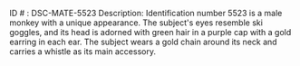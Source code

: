 ID # : DSC-MATE-5523
Description: Identification number 5523 is a male monkey with a unique appearance. The subject's eyes resemble ski goggles, and its head is adorned with green hair in a purple cap with a gold earring in each ear. The subject wears a gold chain around its neck and carries a whistle as its main accessory.